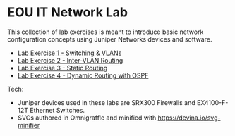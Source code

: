 # EOU IT Network Lab

This collection of lab exercises is meant to introduce basic network configuration concepts using Juniper Networks devices and software.

* [Lab Exercise 1 - Switching & VLANs](materials/exercise1-switching-vlans.md)
* [Lab Exercise 2 - Inter-VLAN Routing](materials/exercise2-inter-vlan-routing.md)
* [Lab Exercise 3 - Static Routing](materials/exercise3-static-routing.md)
* [Lab Exercise 4 - Dynamic Routing with OSPF](materials/exercise4-dynamic-routing-ospf.md)


Tech:
* Juniper devices used in these labs are SRX300 Firewalls and EX4100-F-12T Ethernet Switches.
* SVGs authored in Omnigraffle and minified with https://devina.io/svg-minifier